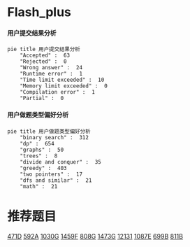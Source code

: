 # Flash_plus

<!-- tabs:start -->



#### **用户提交结果分析**

```mermaid
pie title 用户提交结果分析
    "Accepted" :  63
    "Rejected" :  0
    "Wrong answer" :  24
    "Runtime error" :  1
    "Time limit exceeded" :  10
    "Memory limit exceeded" :  0
    "Compilation error" :  1
    "Partial" :  0
```

#### **用户做题类型偏好分析**

```mermaid
pie title 用户做题类型偏好分析
    "binary search" :  312
    "dp" :  654
    "graphs" :  50
    "trees" :  8
    "divide and conquer" :  35
    "greedy" :  403
    "two pointers" :  17
    "dfs and similar" :  21
    "math" :  21
```



<!-- tabs:end -->
# 推荐题目
[471D](https://codeforces.com/contest/471/problem/D)
[592A](https://codeforces.com/contest/592/problem/A)
[1030G](https://codeforces.com/contest/1030/problem/G)
[1459F](https://codeforces.com/contest/1459/problem/F)
[808G](https://codeforces.com/contest/808/problem/G)
[1473G](https://codeforces.com/contest/1473/problem/G)
[12131](https://codeforces.com/contest/1213/problem/1)
[1087E](https://codeforces.com/contest/1087/problem/E)
[699B](https://codeforces.com/contest/699/problem/B)
[811B](https://codeforces.com/contest/811/problem/B)
